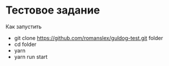# Тестовое задание
Как запустить
- git clone https://github.com/romanslex/guldog-test.git folder
- cd folder
- yarn
- yarn run start